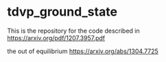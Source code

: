 # tdvp_ground_state
This is the repository for the code described in https://arxiv.org/pdf/1207.3957.pdf

the out of equilibrium
https://arxiv.org/abs/1304.7725

